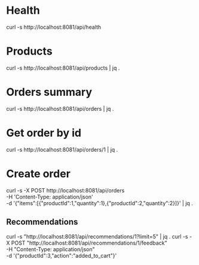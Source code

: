 # Health
curl -s http://localhost:8081/api/health

# Products
curl -s http://localhost:8081/api/products | jq .

# Orders summary
curl -s http://localhost:8081/api/orders | jq .

# Get order by id
curl -s http://localhost:8081/api/orders/1 | jq .

# Create order
curl -s -X POST http://localhost:8081/api/orders \
-H 'Content-Type: application/json' \
-d '{"items":[{"productId":1,"quantity":1},{"productId":2,"quantity":2}]}' | jq .


## Recommendations
curl -s "http://localhost:8081/api/recommendations/1?limit=5" | jq .
curl -s -X POST "http://localhost:8081/api/recommendations/1/feedback" \
-H "Content-Type: application/json" \
-d '{"productId":3,"action":"added_to_cart"}'